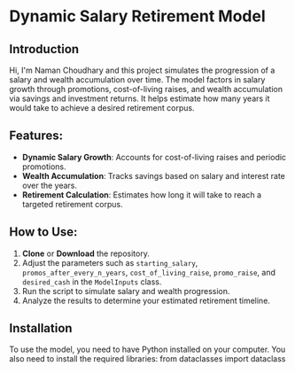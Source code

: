 # Dynamic Salary Retirement Model

## Introduction

Hi, I'm Naman Choudhary and this project simulates the progression of a salary and wealth accumulation over time. The model factors in salary growth through promotions, cost-of-living raises, and wealth accumulation via savings and investment returns. It helps estimate how many years it would take to achieve a desired retirement corpus.

## Features:
- **Dynamic Salary Growth**: Accounts for cost-of-living raises and periodic promotions.
- **Wealth Accumulation**: Tracks savings based on salary and interest rate over the years.
- **Retirement Calculation**: Estimates how long it will take to reach a targeted retirement corpus.

## How to Use:
1. **Clone** or **Download** the repository.
2. Adjust the parameters such as `starting_salary`, `promos_after_every_n_years`, `cost_of_living_raise`, `promo_raise`, and `desired_cash` in the `ModelInputs` class.
3. Run the script to simulate salary and wealth progression.
4. Analyze the results to determine your estimated retirement timeline.

## Installation

To use the model, you need to have Python installed on your computer. You also need to install the required libraries:
from dataclasses import dataclass
